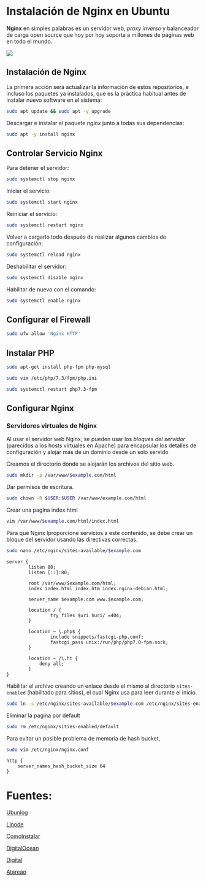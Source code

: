 # Instalación de Nginx en Ubuntu

**Nginx** en simples palabras es un servidor web, *proxy inverso* y balanceador de carga open source que hoy por hoy soporta a millones de páginas web en todo el mundo.

![](https://kinsta.com/es/wp-content/uploads/sites/8/2018/03/qué-es-nginx-1.png)



## Instalación de Nginx

La primera acción será actualizar la información de estos repositorios, e incluso los paquetes ya instalados, que es la práctica habitual antes de instalar nuevo software en el sistema:

```bash
sudo apt update && sudo apt -y upgrade
```

Descargar e instalar el paquete *nginx* junto a todas sus dependencias:

```bash
sudo apt -y install nginx
```



## Controlar Servicio Nginx

Para detener el servidor:

```bash
sudo systemctl stop nginx
```

Iniciar el servicio:

```bash
sudo systemctl start nginx
```

Reiniciar el servicio:

```bash
sudo systemctl restart nginx
```

Volver a cargarlo todo después de realizar algunos cambios de configuración:

```bash
sudo systemctl reload nginx
```

Deshabilitar el servidor:

```bash
sudo systemctl disable nginx
```

Habilitar de nuevo con el comando:

```bash
sudo systemctl enable nginx
```



## Configurar el Firewall

```bash
sudo ufw allow 'Nginx HTTP'
```



## Instalar PHP

```bash
sudo apt-get install php-fpm php-mysql
```

```bash
sudo vim /etc/php/7.3/fpm/php.ini
```

```bash
sudo systemctl restart php7.3-fpm
```



## Configurar Nginx

### Servidores virtuales de Nginx

Al usar el servidor web Nginx, se pueden usar los *bloques del servidor* (parecidos a los hosts virtuales en Apache) para encapsular los detalles de configuración y alojar más de un dominio desde un solo servido

Creamos el directorio donde se alojarán los archivos del sitio web.

```bash
sudo mkdir -p /var/www/$example.com/html
```

Dar permisos de escritura.

```bash
sudo chown -R $USER:$USER /var/www/example.com/html
```

Crear una pagina index.html

```bash
vim /var/www/$example.com/html/index.html
```

Para que Nginx lproporcione servicios a este contenido, se debe crear un bloque del servidor usando las directivas correctas.

```bash
sudo nano /etc/nginx/sites-available/$example.com
```

```
server {
        listen 80;
        listen [::]:80;

        root /var/www/$example.com/html;
        index index.html index.htm index.nginx-debian.html;

        server_name $example.com www.$example.com;

        location / {
                try_files $uri $uri/ =404;
        }
        
        location ~ \.php$ {
        		include snippets/fastcgi-php.conf;
        		fastcgi_pass unix:/run/php/php7.0-fpm.sock;
    	}

    	location ~ /\.ht { 
        	deny all;
    	]
}
```

Habilitar el archivo creando un enlace desde el mismo al directorio `sites-enabled` (habilitado para sitios), el cual Nginx usa para leer durante el inicio.

```bash
sudo ln -s /etc/nginx/sites-available/$example.com /etc/nginx/sites-enabled/
```

Eliminar la pagina por default

```bash
sudo rm /etc/nginx/sities-enabled/default
```

Para evitar un posible problema de memoria de hash bucket,

```bash
sudo vim /etc/nginx/nginx.conf
```

```
http {
	server_names_hash_bucket_size 64
}
```

# Fuentes:

[Ubunlog](https://ubunlog.com/nginx-instala-servidor-ubuntu/)

[Linode](https://www.linode.com/docs/web-servers/nginx/how-to-configure-nginx/)

[ComoInstalar](https://comoinstalar.me/como-instalar-nginx-en-ubuntu-18-04/)

[DigitalOcean](https://www.digitalocean.com/community/tutorials/como-instalar-nginx-en-ubuntu-18-04-es)

[Digital](https://www.digitalocean.com/community/tutorials/como-instalar-linux-nginx-mysql-php-lemp-stack-in-ubuntu-16-04-es)

[Atareao](https://www.atareao.es/tutorial/raspberry-pi-primeros-pasos/infraestructura-lemp-con-nginx-en-raspberry/)